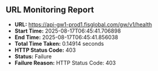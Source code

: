 ## URL Monitoring Report

- **URL:** https://api-gw1-prod1.fisglobal.com/gw/v1/health
- **Start Time:** 2025-08-17T06:45:41.706898
- **End Time:** 2025-08-17T06:45:41.856038
- **Total Time Taken:** 0.14914 seconds
- **HTTP Status Code:** 403
- **Status:** Failure
- **Failure Reason:** HTTP Status Code: 403
